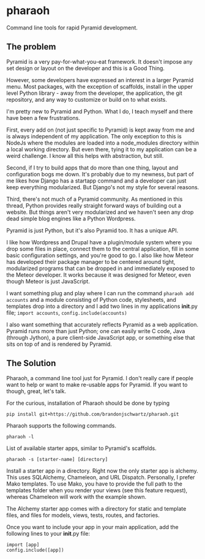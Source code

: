 pharaoh
=======

Command line tools for rapid Pyramid development.

The problem
-----------

Pyramid is a very pay-for-what-you-eat framework. It doesn't impose any set design or layout on the developer and this is a Good Thing.

However, some developers have expressed an interest in a larger Pyramid menu. Most packages, with the exception of scaffolds, install in the upper level Python library - away from the developer, the application, the git repository, and any way to customize or build on to what exists.

I'm pretty new to Pyramid and Python. What I do, I teach myself and there have been a few frustrations.

First, every add on (not just specific to Pyramid) is kept away from me and is always independent of my application. The only exception to this is NodeJs where the modules are loaded into a node_modules directory within a local working directory. But even there, tying it to my application can be a weird challenge. I know all this helps with abstraction, but still.

Second, if I try to build apps that do more than one thing, layout and configuration bogs me down. It's probably due to my newness, but part of me likes how Django has a startapp command and a developer can just keep everything modularized. But Django's not my style for several reasons.

Third, there's not much of a Pyramid community. As mentioned in this thread, Python provides really straight forward ways of building out a website. But things aren't very modularized and we haven't seen any drop dead simple blog engines like a Python Wordpress. 

Pyramid is just Python, but it's also Pyramid too. It has a unique API.

I like how Wordpress and Drupal have a plugin/module system where you drop some files in place, connect them to the central application, fill in some basic configuration settings, and you're good to go. I also like how Meteor has developed their package manager to be centered around tight, modularized programs that can be dropped in and immediately exposed to the Meteor developer. It works because it was designed for Meteor, even though Meteor is just JavaScript.

I want something plug and play where I can run the command ```pharaoh add accounts``` and a module consisting of Python code, stylesheets, and templates drop into a directory and I add two lines in my applications __init__.py file; ```import accounts```, ```config.include(accounts)``` 

I also want something that accurately reflects Pyramid as a web application. Pyramid runs more than just Python; one can easily write C code, Java (through Jython), a pure client-side JavaScript app, or something else that sits on top of and is rendered by Pyramid.

The Solution
------------

Pharaoh, a command line tool just for Pyramid. I don't really care if people want to help or want to make re-usable apps for Pyramid. If you want to though, great, let's talk.

For the curious, installation of Pharaoh should be done by typing 

    pip install git+https://github.com/brandonjschwartz/pharaoh.git

Pharaoh supports the following commands.

    pharaoh -l

List of available starter apps, similar to Pyramid's scaffolds.

    pharaoh -s [starter-name] [directory]

Install a starter app in a directory. Right now the only starter app is alchemy. This uses SQLAlchemy, Chameleon, and URL Dispatch. Personally, I prefer Mako templates. To use Mako, you have to provide the full path to the templates folder when you render your views (see this feature request), whereas Chameleon will work with the example shown.

The Alchemy starter app comes with a directory for static and template files, and files for models, views, tests, routes, and factories.

Once you want to include your app in your main application, add the following lines to your __init__.py file:

```
import [app]
config.include([app])
```
